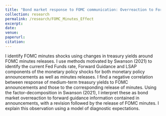 ```yaml
---
title: "Bond market response to FOMC communication: Overreaction to Forward Guidance and Diagnostic Expectations"
collection: research
permalink: /research/FOMC_Minutes_Effect
excerpt: 
date: 
venue: 
paperurl:
citation: 
---
```


I identify FOMC minutes shocks using changes in treasury yields around FOMC minutes releases. I use methods motivated by Swanson (2021) to identify the current Fed Funds rate, Forward Guidance and LSAP components of the monetary policy shocks for both monetary policy announcements as well as minutes releases. I find a negative correlation between response of medium-term treasury yields to FOMC announcements and those to the corresponding release of minutes. Using the factor-decomposition in Swanson (2021), I interpret these as bond market overreaction to forward guidance information contained in announcements, with a revision followed by the release of FOMC minutes. I explain this observation using a model of diagnostic expectations.





